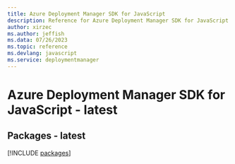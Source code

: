 ```yaml
---
title: Azure Deployment Manager SDK for JavaScript
description: Reference for Azure Deployment Manager SDK for JavaScript
author: xirzec
ms.author: jeffish
ms.data: 07/26/2023
ms.topic: reference
ms.devlang: javascript
ms.service: deploymentmanager
---
```

# Azure Deployment Manager SDK for JavaScript - latest
## Packages - latest
[!INCLUDE [packages](deployment-manager-index.md)]